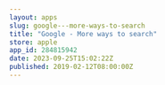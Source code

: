 ```yaml
---
layout: apps
slug: google---more-ways-to-search
title: "Google - More ways to search"
store: apple
app_id: 284815942
date: 2023-09-25T15:02:22Z
published: 2019-02-12T08:00:00Z
---
```

